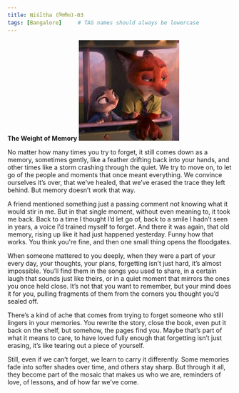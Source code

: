 ```yaml
---
title: Niśītha (निशीथ)-03
tags: [Bangalore]     # TAG names should always be lowercase
---
```


**The Weight of Memory**
![image](IMG_1461.jpeg)


No matter how many times you try to forget, it still comes down as a memory, sometimes gently, like a feather drifting back into your hands, 
and other times like a storm crashing through the quiet. We try to move on, to let go of the people and moments that once meant everything. 
We convince ourselves it’s over, that we’ve healed, that we’ve erased the trace they left behind. But memory doesn’t work that way. 

A friend mentioned something just a passing comment not knowing what it would stir in me. But in that single moment, 
without even meaning to, it took me back. Back to a time I thought I’d let go of, back to a smile I hadn’t seen in years, 
a voice I’d trained myself to forget. And there it was again, that old memory, rising up like it had just happened yesterday. 
Funny how that works. You think you're fine, and then one small thing opens the floodgates.

When someone mattered to you deeply, when they were a part of your every day, your thoughts, your plans, forgetting isn’t just hard, it’s almost impossible. 
You’ll find them in the songs you used to share, in a certain laugh that sounds just like theirs, or in a quiet moment that mirrors the ones you once held close. 
It’s not that you want to remember, but your mind does it for you, pulling fragments of them from the corners you thought you’d sealed off.

There’s a kind of ache that comes from trying to forget someone who still lingers in your memories. You rewrite the story, close the book, even put it back on the shelf, 
but somehow, the pages find you. Maybe that’s part of what it means to care, to have loved fully enough that forgetting isn’t just erasing, 
it’s like tearing out a piece of yourself.

Still, even if we can’t forget, we learn to carry it differently. Some memories fade into softer shades over time, and others stay sharp. 
But through it all, they become part of the mosaic that makes us who we are, reminders of love, of lessons, and of how far we’ve come.

